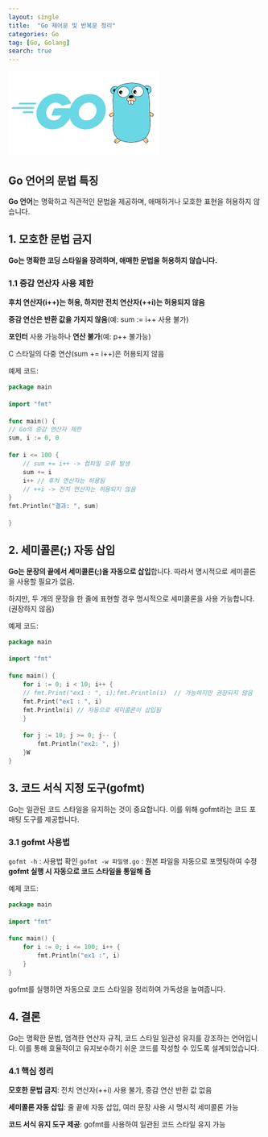 ```yaml
---
layout: single
title:  "Go 제어문 및 반복문 정리"
categories: Go
tag: [Go, Golang]
search: true
---
```

![go-icon](/assets/images/golang-icon.png)

## **Go 언어의 문법 특징**

**Go 언어**는 명확하고 직관적인 문법을 제공하며, 애매하거나 모호한 표현을 허용하지 않습니다. 

## 1. 모호한 문법 금지

**Go는 명확한 코딩 스타일을 장려하며, 애매한 문법을 허용하지 않습니다.**

### 1.1 증감 연산자 사용 제한

**후치 연산자(i++)는 허용, 하지만 전치 연산자(++i)는 허용되지 않음**

**증감 연산은 반환 값을 가지지 않음**(예: sum := i++ 사용 불가)

**포인터** 사용 가능하나 **연산 불가**(예: p++ 불가능)

C 스타일의 다중 연산(sum += i++)은 허용되지 않음

예제 코드:
```go
package main

import "fmt"

func main() {
// Go의 증감 연산자 제한
sum, i := 0, 0

for i <= 100 {
	// sum += i++ -> 컴파일 오류 발생
	sum += i
	i++ // 후치 연산자는 허용됨
	// ++i -> 전치 연산자는 허용되지 않음
}
fmt.Println("결과: ", sum)

}
```

## **2. 세미콜론(;) 자동 삽입**

**Go는 문장의 끝에서 세미콜론(;)을 자동으로 삽입**합니다. 따라서 명시적으로 세미콜론을 사용할 필요가 없음.

하지만, 두 개의 문장을 한 줄에 표현할 경우 명시적으로 세미콜론을 사용 가능합니다. (권장하지 않음)

예제 코드:
```go
package main

import "fmt"

func main() {
    for i := 0; i < 10; i++ {
    // fmt.Print("ex1 : ", i);fmt.Println(i)  // 가능하지만 권장되지 않음
    fmt.Print("ex1 : ", i)
    fmt.Println(i) // 자동으로 세미콜론이 삽입됨
    }

    for j := 10; j >= 0; j-- {
	    fmt.Println("ex2: ", j)
    }W
}
```

## **3. 코드 서식 지정 도구(gofmt)**

Go는 일관된 코드 스타일을 유지하는 것이 중요합니다. 이를 위해 gofmt라는 코드 포매팅 도구를 제공합니다.

### **3.1 gofmt 사용법**


`gofmt -h` : 사용법 확인
`gofmt -w 파일명.go` : 원본 파일을 자동으로 포맷팅하여 수정
**gofmt 실행 시 자동으로 코드 스타일을 통일해 줌**

예제 코드:
```go
package main

import "fmt"

func main() {
    for i := 0; i <= 100; i++ {
        fmt.Println("ex1 :", i)
    }
}
```
gofmt를 실행하면 자동으로 코드 스타일을 정리하여 가독성을 높여줍니다.

## **4. 결론**

Go는 명확한 문법, 엄격한 연산자 규칙, 코드 스타일 일관성 유지를 강조하는 언어입니다. 이를 통해 효율적이고 유지보수하기 쉬운 코드를 작성할 수 있도록 설계되었습니다.

### **4.1 핵심 정리**

**모호한 문법 금지**: 전치 연산자(++i) 사용 불가, 증감 연산 반환 값 없음

**세미콜론 자동 삽입**: 줄 끝에 자동 삽입, 여러 문장 사용 시 명시적 세미콜론 가능

**코드 서식 유지 도구 제공**: gofmt를 사용하여 일관된 코드 스타일 유지 가능
